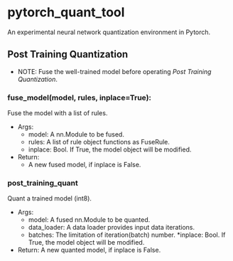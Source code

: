 # pytorch_quant_tool
An experimental neural network quantization environment in Pytorch.

## Post Training Quantization
* NOTE: Fuse the well-trained model before operating *Post Training Quantization*.

### fuse_model(model, rules, inplace=True):
Fuse the model with a list of rules.
* Args:
    * model: A nn.Module to be fused.
    * rules: A list of rule object functions as FuseRule.
    * inplace: Bool. If True, the model object will be modified.
* Return:
    * A new fused model, if inplace is False.

### post_training_quant
Quant a trained model (int8).
* Args:
    * model: A fused nn.Module to be quanted.
    * data_loader: A data loader provides input data iterations.
    * batches: The limitation of iteration(batch) number.
    *inplace: Bool. If True, the model object will be modified.
* Return:
    A new quanted model, if inplace is False.
